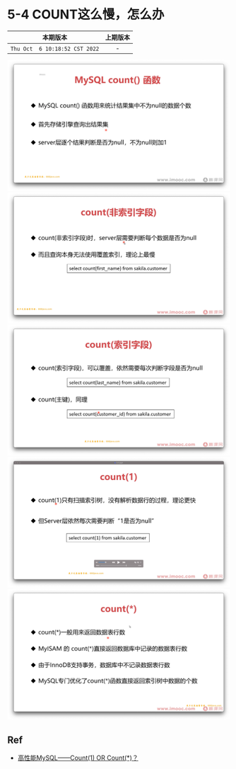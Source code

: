 # 5-4 COUNT这么慢，怎么办

|本期版本|上期版本
|:---:|:---:
`Thu Oct  6 10:18:52 CST 2022` | -


<img src="./01.png" />
<img src="./02.png" />
<img src="./03.png" />
<img src="./04.png" />
<img src="./05.png" />


## Ref

* [高性能MySQL——Count(1) OR Count(*)？](https://zhuanlan.zhihu.com/p/28397595)